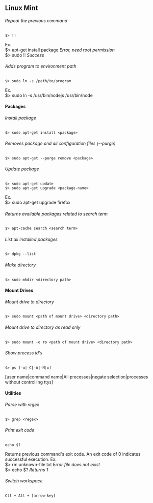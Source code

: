 ## Linux Mint ##


###### Repeat the previous command ######
```
$> !!
```
Ex.<br/>
$> apt-get install package *Error, need root permission*<br/>
$> sudo !! *Success*


###### Adds program to environment path ######
```
$> sudo ln -s /path/to/program
```
Ex.<br/>
$> sudo ln -s /usr/bin/nodejs /usr/bin/node


#### Packages ####

###### Install package ######
```
$> sudo apt-get install <package>
```

###### Removes package and all configuration files (--purge) ######
```
$> sudo apt-get --purge remove <package>
```

###### Update package ######
```
$> sudo apt-get update
$> sudo apt-get upgrade <package-name>
```
Ex. <br/>
$> sudo apt-get upgrade firefox

###### Returns available packages related to search term ######
```
$> apt-cache search <search term>
```

###### List all installed packages ######
```
$> dpkg --list
```

###### Make directory ######
```
$> sudo mkdir <directory path>
```

#### Mount Drives ####
###### Mount drive to directory ######
```
$> sudo mount <path of mount drive> <directory path>
```

###### Mount drive to directory as read only ######
```
$> sudo mount -o ro <path of mount drive> <directory path>
```

###### Show process id's ######
```
$> ps [-u|-C|-A|-N|x]
```
[user name|command name|All processes|negate selection|processes without controlling ttys]


#### Utilities ####
###### Parse with regex ######
```
$> grep <regex>
```

###### Print exit code ######
```
echo $?
```
Returns previous command's exit code. An exit code of 0 indicates successful execution.
Ex. <br />
$> rm unknown-file.txt *Error file does not exist* <br />
$> echo $? *Returns 1*

###### Switch workspace ######
```
Ctl + Alt + [arrow-key]
```
